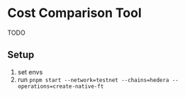 # Cost Comparison Tool
TODO
## Setup
1. set envs
2. run `pnpm start --network=testnet --chains=hedera --operations=create-native-ft`